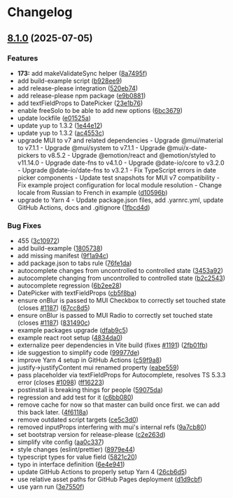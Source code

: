 # Changelog

## [8.1.0](https://github.com/lookfirst/mui-rff/compare/mui-rff-v8.0.4...mui-rff-v8.1.0) (2025-07-05)


### Features

* **173:** add makeValidateSync helper ([8a7495f](https://github.com/lookfirst/mui-rff/commit/8a7495fbeed21086712df26fd274169fcec87967))
* add build-example script ([b928ee9](https://github.com/lookfirst/mui-rff/commit/b928ee98d66fa61e01ccd219655a782a1e9a8dcb))
* add release-please integration ([520eb74](https://github.com/lookfirst/mui-rff/commit/520eb74ee5c4789abded223f0c6a24223a2d3f67))
* add release-please npm package ([e9b0881](https://github.com/lookfirst/mui-rff/commit/e9b08817b6e8b47d0c7512cb2937fc9a53ba9c20))
* add textFieldProps to DatePicker ([23e1b76](https://github.com/lookfirst/mui-rff/commit/23e1b76ad00e077ec857408f99eaa557932f01f1))
* enable freeSolo to be able to add new options ([6bc3679](https://github.com/lookfirst/mui-rff/commit/6bc3679b0734607956d027985efb7025e28233cb))
* update lockfile ([e01525a](https://github.com/lookfirst/mui-rff/commit/e01525a6d5764a3a11a0e20073ac5e82fc6692dc))
* update yup to 1.3.2 ([1e44e12](https://github.com/lookfirst/mui-rff/commit/1e44e12e0b8339e94606a5e5a886f50dcd7ee377))
* update yup to 1.3.2 ([ac4553c](https://github.com/lookfirst/mui-rff/commit/ac4553ccc0201824afef3c208e71329564180b29))
* upgrade MUI to v7 and related dependencies - Upgrade @mui/material to v7.1.1 - Upgrade @mui/system to v7.1.1 - Upgrade @mui/x-date-pickers to v8.5.2 - Upgrade @emotion/react and @emotion/styled to v11.14.0 - Upgrade date-fns to v4.1.0 - Upgrade @date-io/core to v3.2.0 - Upgrade @date-io/date-fns to v3.2.1 - Fix TypeScript errors in date picker components - Update test snapshots for MUI v7 compatibility - Fix example project configuration for local module resolution - Change locale from Russian to French in example ([d10596b](https://github.com/lookfirst/mui-rff/commit/d10596bd51a6810c0e2869ad3497963074ec3d06))
* upgrade to Yarn 4 - Update package.json files, add .yarnrc.yml, update GitHub Actions, docs and .gitignore ([1fbcd4d](https://github.com/lookfirst/mui-rff/commit/1fbcd4d5e733b0b04b2c8945043bbb81119c09d0))


### Bug Fixes

* 455 ([3c10972](https://github.com/lookfirst/mui-rff/commit/3c109725cf7e39babf191c70df9f83e71c9cc776))
* add build-example ([1805738](https://github.com/lookfirst/mui-rff/commit/1805738024b379a0fbd5e80f6c815e9c418ddc8a))
* add missing manifest ([9f1a94c](https://github.com/lookfirst/mui-rff/commit/9f1a94c5274f8b1f71cf3d91d9bd511bed62699b))
* add package.json to tabs rule ([76fe1da](https://github.com/lookfirst/mui-rff/commit/76fe1da3471904fb8c67b21129338c84e5f538fe))
* autocomplete changes from uncontrolled to controlled state ([3453a92](https://github.com/lookfirst/mui-rff/commit/3453a9214566138100a58081c74302356d6ff49a))
* autocomplete changing from uncontrolled to controlled state ([b2c2543](https://github.com/lookfirst/mui-rff/commit/b2c25438486afad688560d813ce687cc6d782c6d))
* autocomplete regression ([6b2ee28](https://github.com/lookfirst/mui-rff/commit/6b2ee2880456052137907c072a5c1feafb73f0b7))
* DatePicker with textFieldProps ([cb5f8ba](https://github.com/lookfirst/mui-rff/commit/cb5f8ba42214c218c01818fabe88b213d4b370df))
* ensure onBlur is passed to MUI Checkbox to correctly set touched state (closes [#1187](https://github.com/lookfirst/mui-rff/issues/1187)) ([67cc8d5](https://github.com/lookfirst/mui-rff/commit/67cc8d59343a0e71eb7e72978564e76bf3f74618))
* ensure onBlur is passed to MUI Radio to correctly set touched state (closes [#1187](https://github.com/lookfirst/mui-rff/issues/1187)) ([831490c](https://github.com/lookfirst/mui-rff/commit/831490c70d2aa3e1955ab3705242b565c9a2038d))
* example packages upgrade ([dfab9c5](https://github.com/lookfirst/mui-rff/commit/dfab9c57f662fd974e4db56beb4404b9510bc72c))
* example react root setup ([4834da0](https://github.com/lookfirst/mui-rff/commit/4834da06147bcc19c23f72ca64322e7a6f73e811))
* externalize peer dependencies in Vite build (fixes [#1191](https://github.com/lookfirst/mui-rff/issues/1191)) ([2fb01fb](https://github.com/lookfirst/mui-rff/commit/2fb01fbb93ee8b5faebf6fa3965dd9ccadace39f))
* ide suggestion to simplify code ([99977de](https://github.com/lookfirst/mui-rff/commit/99977de1a9d73454a78b77ef52bfb9e2513b3b56))
* improve Yarn 4 setup in GitHub Actions ([c59f9a8](https://github.com/lookfirst/mui-rff/commit/c59f9a89d34a26ede4726b57840301668fcd8ad5))
* justify-&gt;justifyContent mui renamed property ([eabe559](https://github.com/lookfirst/mui-rff/commit/eabe559d3f137e65cdbcd75fca03aaf8e6075877))
* pass placeholder via textFieldProps for Autocomplete, resolves TS 5.3.3 error (closes [#1098](https://github.com/lookfirst/mui-rff/issues/1098)) ([ff16223](https://github.com/lookfirst/mui-rff/commit/ff16223f8ba201bbbafaf407b550343833bb8cde))
* postinstall is breaking things for people ([59075da](https://github.com/lookfirst/mui-rff/commit/59075da479318d7a9afafac9a4d460c91a814db8))
* regression and add test for it ([c6bb080](https://github.com/lookfirst/mui-rff/commit/c6bb080b7529f5d864cdb678892ac4fac25ba08a))
* remove cache for now so that master can build once first. we can add this back later. ([4f6118a](https://github.com/lookfirst/mui-rff/commit/4f6118a554921317a7826390b32abdf0d9423565))
* remove outdated script targets ([ce5c3d0](https://github.com/lookfirst/mui-rff/commit/ce5c3d040228a28cfdd23f632ebc2fee4e4eab23))
* removed inputProps interfering with mui's internal refs ([9a7cb80](https://github.com/lookfirst/mui-rff/commit/9a7cb8071af9e37c167e0af2850abcf1f630a001))
* set bootstrap version for release-please ([c2e263d](https://github.com/lookfirst/mui-rff/commit/c2e263d191e6824e3feda5008daa583edf8f8d5f))
* simplify vite config ([aa0c337](https://github.com/lookfirst/mui-rff/commit/aa0c3375ba35537b94dcaf7cf6d25e92b16bcc08))
* style changes (eslint/prettier) ([8979e44](https://github.com/lookfirst/mui-rff/commit/8979e44ead82d7a879ced075316d3187bacdd58b))
* typescript types for value field ([5821c20](https://github.com/lookfirst/mui-rff/commit/5821c20616263dcd2d38262eda4512da7bf1de07))
* typo in interface definition ([6e4e941](https://github.com/lookfirst/mui-rff/commit/6e4e9419fd757b56b5b0c426bdd6a0305f4bfc43))
* update GitHub Actions to properly setup Yarn 4 ([26cb6d5](https://github.com/lookfirst/mui-rff/commit/26cb6d5d6788310c1e3cd95e1fe1bbf95b6ffcc1))
* use relative asset paths for GitHub Pages deployment ([d1d9cbf](https://github.com/lookfirst/mui-rff/commit/d1d9cbf8e639227b33b77bc15bb493899f8ff161))
* use yarn run ([3e7550f](https://github.com/lookfirst/mui-rff/commit/3e7550f60229ef44175b3dd05f493e576478db8f))
